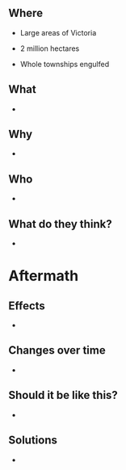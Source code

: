 
Where
-----

- Large areas of Victoria

- 2 million hectares

- Whole townships engulfed

What
----

-

Why
---

-

Who
---

-

What do they think?
-------------------

-

Aftermath
=========

Effects
-------

-

Changes over time
-----------------

-

Should it be like this?
-----------------------

-

Solutions
---------

-

